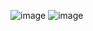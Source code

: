 
![image](https://github.com/ngxu/ngxu.github.io/blob/master/READMEIMG/t6o3y-mi4n2.gif)
![image](https://github.com/ngxu/ngxu.github.io/blob/master/READMEIMG/20200106180717.png)
